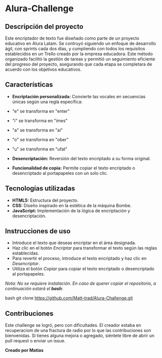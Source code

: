 # Alura-Challenge

## **Descripción del proyecto**

Este encriptador de texto fue diseñado como parte de un proyecto educativo en Alura Latam. Se contruyó siguiendo un enfoque de desarrollo ágil, con sprints cada dos días, y cumpliendo con todos los requisitos establecidos en un Trello creado por la empresa educadora. Este método organizado facilitó la gestión de tareas y permitió un seguimiento eficiente del progreso del proyecto, asegurando que cada etapa se completara de acuerdo con los objetivos educativos.

## **Características**

* **Encriptación personalizada:** Convierte las vocales en secuencias únicas según una regla específica:

* "e" se transforma en "enter"
* "i" se transforma en "imes"
* "a" se transforma en "ai"
* "o" se transforma en "ober"
* "u" se transforma en "ufat"

* **Desencriptación:** Reversión del texto encriptado a su forma original.
* **Funcionalidad de copia:** Permite copiar el texto encriptado o desencriptado al portapapeles con un solo clic.

## **Tecnologías utilizadas**

* **HTML5:** Estructura del proyecto.
* **CSS:** Diseño inspirado en la estética de la máquina Bombe.
* **JavaScript:** Implementación de la lógica de encriptación y desencriptación.

## **Instrucciones de uso**

* Introduce el texto que deseas encriptar en el área designada.
* Haz clic en el botón *Encriptar* para transformar el texto según las reglas establecidas.
* Para revertir el proceso, introduce el texto encriptado y haz clic en *Desencriptar*.
* Utiliza el botón *Copiar* para copiar el texto encriptado o desencriptado al portapapeles.

*Nota: No se requiere instalación. En caso de querer copiar el repositorio, a continuación estará el **bash***:

bash
git clone https://github.com/Matt-trad/Alura-Challenge.git

## **Contribuciones**

Este challenge se logró, pero con dificultades. El creador estaba en recuperaciom de una fractura de radio por lo que las contribuciones son bienvenidas. Si tienes alguna mejora o agregado, siéntete libre de abrir un pull request o enviar un issue.

**Creado por Matías**
